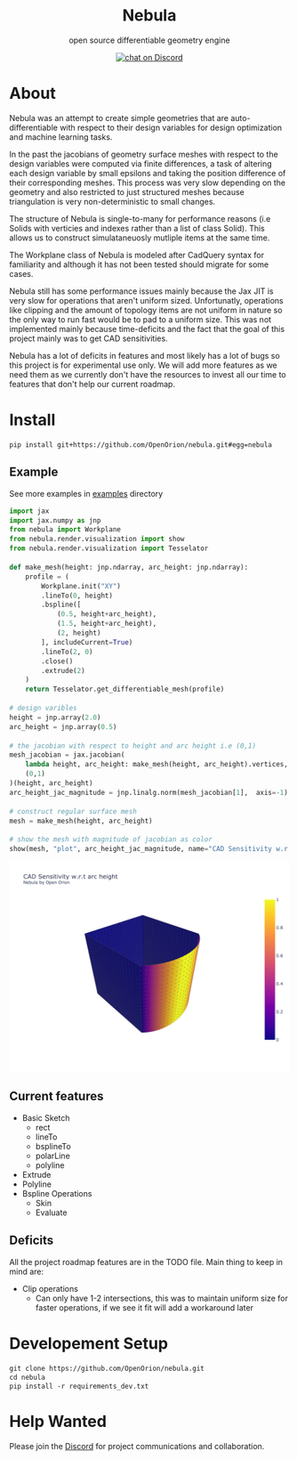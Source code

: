 <h1 align="center">Nebula</h1>

<p align="center">open source differentiable geometry engine</p>

<p align="center">
    <a href="https://discord.gg/H7qRauGkQ6">
        <img src="https://img.shields.io/discord/913193916885524552?logo=discord"
            alt="chat on Discord">
    </a>
</p>



# About
Nebula was an attempt to create simple geometries that are auto-differentiable with respect to their design variables for design optimization and machine learning tasks. 

In the past the jacobians of geometry surface meshes with respect to the design variables were computed via finite differences, a task of altering each design variable by small epsilons and taking the position difference of their corresponding meshes. This process was very slow depending on the geometry and also restricted to just structured meshes because triangulation is very non-deterministic to small changes.

The structure of Nebula is single-to-many for performance reasons (i.e Solids with verticies and indexes rather than a list of class Solid). This allows us to construct simulataneuosly mutliple items at the same time.

The Workplane class of Nebula is modeled after CadQuery syntax for familiarity and although it has not been tested should migrate for some cases.

Nebula still has some performance issues mainly because the Jax JIT is very slow for operations that aren't uniform sized. Unfortunatly, operations like clipping and the amount of topology items are not uniform in nature so the only way to run fast would be to pad to a uniform size. This was not implemented mainly because time-deficits and the fact that the goal of this project mainly was to get CAD sensitivities.

Nebula has a lot of deficits in features and most likely has a lot of bugs so this project is for experimental use only. We will add more features as we need them as we currently don't have the resources to invest all our time to features that don't help our current roadmap.


# Install
```
pip install git+https://github.com/OpenOrion/nebula.git#egg=nebula
```



## Example 
See more examples in [examples](/examples) directory

```python
import jax
import jax.numpy as jnp
from nebula import Workplane
from nebula.render.visualization import show
from nebula.render.visualization import Tesselator

def make_mesh(height: jnp.ndarray, arc_height: jnp.ndarray):
    profile = (
        Workplane.init("XY")
        .lineTo(0, height)
        .bspline([
            (0.5, height+arc_height), 
            (1.5, height+arc_height), 
            (2, height)
        ], includeCurrent=True)
        .lineTo(2, 0)
        .close()
        .extrude(2)
    )
    return Tesselator.get_differentiable_mesh(profile)

# design varibles
height = jnp.array(2.0)
arc_height = jnp.array(0.5)

# the jacobian with respect to height and arc height i.e (0,1)
mesh_jacobian = jax.jacobian(
    lambda height, arc_height: make_mesh(height, arc_height).vertices,
    (0,1)
)(height, arc_height)
arc_height_jac_magnitude = jnp.linalg.norm(mesh_jacobian[1],  axis=-1)

# construct regular surface mesh
mesh = make_mesh(height, arc_height)

# show the mesh with magnitude of jacobian as color
show(mesh, "plot", arc_height_jac_magnitude, name="CAD Sensitivity w.r.t arc height<br><sup>Nebula by Open Orion</sup>")

```

![./assets/example1_arc_height.png](./assets/example1_arc_height.png)


## Current features

* Basic Sketch
    - rect
    - lineTo
    - bsplineTo
    - polarLine
    - polyline
* Extrude
* Polyline
* Bspline Operations
    - Skin
    - Evaluate


## Deficits
All the project roadmap features are in the TODO file. Main thing to keep in mind are:
* Clip operations 
    - Can only have 1-2 intersections, this was to maintain uniform size for faster operations, if we see it fit will add a workaround later


# Developement Setup
```
git clone https://github.com/OpenOrion/nebula.git
cd nebula
pip install -r requirements_dev.txt
```

# Help Wanted
Please join the [Discord](https://discord.gg/H7qRauGkQ6) for project communications and collaboration.

